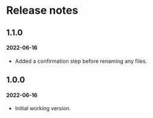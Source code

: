 # Release notes

## 1.1.0
#### 2022-06-16

* Added a confirmation step before renaming any files.

## 1.0.0
#### 2022-06-16

* Initial working version.
